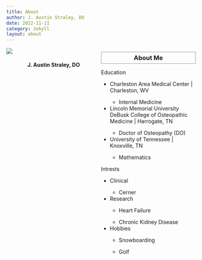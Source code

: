 ```yaml
---
title: About
author: J. Austin Straley, DO
date: 2022-11-11
category: Jekyll
layout: about
---
```


<html>
<head>
<title display="none"></title>
<meta name="viewport" content="width=device-width, initial-scale=1">
<style>
* {
  box-sizing: content-box;
}
.column {
  float: left;
  width: 50%;
  padding: 0px;
  height: Auto;
}
.row:after {
  content: "";
  display: table;
  clear: both;
}
h1 {
    display:none;
}
h3 {
    text-align: center;
    margin: 10px 0px;
    padding: 5px;
    border: 1px solid #999;
}
h4 {
    text-align: center;
}
img {
    margin-left: auto;
    margin-right: auto;
}
</style>
</head>

<body>
<div class="row">
  <div class="column">
    <img src="https://github.com/jzstraley/jzstraley.github.io/blob/master/assets/IMG_3414.jpg?raw=true">
    <h4>J. Austin Straley, DO</h4>
    <p></p>
  </div>
  <div class="column">
    <h3>About Me</h3>
    <p>
        Education
        <ul>
            <li>Charleston Area Medical Center | Charleston, WV</li>
                <ul><li>Internal Medicine</li></ul>
            <li>Lincoln Memorial University DeBusk College of Osteopathic Medicine | Harrogate, TN</li>
                <ul><li>Doctor of Osteopathy (DO)</li></ul>
            <li>University of Tennessee | Knoxville, TN</li>
                <ul><li>Mathematics</li></ul>
        </ul>
    </p>
    <p>
        Intrests
        <ul>
            <li>Clinical</li>
                <ul><li>Cerner</li></ul>
            <li>Research</li>
                <ul><li>Heart Failure</li></ul>
                <ul><li>Chronic Kidney Disease</li></ul>
            <li>Hobbies</li>
                <ul><li>Snowboarding</li></ul>
                <ul><li>Golf</li></ul>
        </ul>
    </p>
  </div>
</div>
</body>

</html>